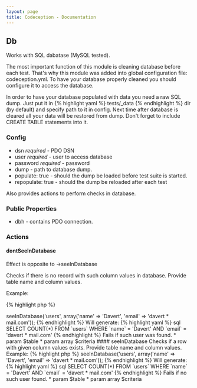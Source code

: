 ```yaml
---
layout: page
title: Codeception - Documentation
---
```


## Db

Works with SQL dabatase (MySQL tested).

The most important function of this module is cleaning database before each test.
That's why this module was added into global configuration file: codeception.yml.
To have your database properly cleaned you should configure it to access the database.

In order to have your database populated with data you need a raw SQL dump.
Just put it in {% highlight yaml %}
 tests/_data 
{% endhighlight %} dir (by default) and specify path to it in config.
Next time after database is cleared all your data will be restored from dump.
Don't forget to include CREATE TABLE statements into it.

### Config

* dsn *required* - PDO DSN
* user *required* - user to access database
* password *required* - password
* dump - path to database dump.
* populate: true - should the dump be loaded before test suite is started.
* repopulate: true - should the dump be reloaded after each test

Also provides actions to perform checks in database.

### Public Properties
* dbh - contains PDO connection.


### Actions


#### dontSeeInDatabase


Effect is opposite to ->seeInDatabase

Checks if there is no record with such column values in database.
Provide table name and column values.

Example:

{% highlight php %}

<?php
$I->seeInDatabase('users', array('name' => 'Davert', 'email' => 'davert * mail.com'));


{% endhighlight %}
Will generate:

{% highlight yaml %}
 sql
SELECT COUNT(*) FROM `users` WHERE `name` = 'Davert' AND `email` = 'davert * mail.com'

{% endhighlight %}
Fails if such user was found.

 * param $table
 * param array $criteria


#### seeInDatabase


Checks if a row with given column values exists.
Provide table name and column values.

Example:

{% highlight php %}

<?php
$I->seeInDatabase('users', array('name' => 'Davert', 'email' => 'davert * mail.com'));


{% endhighlight %}
Will generate:

{% highlight yaml %}
 sql
SELECT COUNT(*) FROM `users` WHERE `name` = 'Davert' AND `email` = 'davert * mail.com'

{% endhighlight %}
Fails if no such user found.

 * param $table
 * param array $criteria
